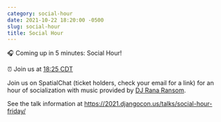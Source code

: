 ```yaml
---
category: social-hour
date: 2021-10-22 18:20:00 -0500
slug: social-hour
title: Social Hour
---
```


🎧 Coming up in 5 minutes: Social Hour!

:alarm_clock: Join us at [18:25 CDT](https://time.is/compare/0625PM_22_October_2021_in_Chicago)

Join us on SpatialChat (ticket holders, check your email for a link) for an hour of socialization with music provided by [DJ Rana Ransom](https://twitter.com/@_tagine).

See the talk information at https://2021.djangocon.us/talks/social-hour-friday/